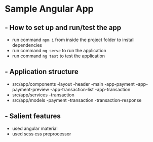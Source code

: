 # Sample Angular App

## - How to set up and run/test the app
* run command `npm i` from inside the project folder to install dependencies
* run command `ng serve` to run the application
* run command `ng test` to test the application

## - Application structure
* src/app/components
    -layout
        -header
        -main
            -app-payment
                -app-payment-preview
            -app-transaction-list
                -app-transaction
* src/app/services
    -transaction
* src/app/models
    -payment
    -transaction
    -transaction-response

## - Salient features
* used angular material
* used scss css preprocessor
